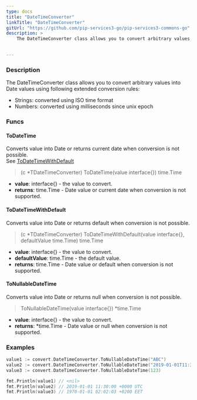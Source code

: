 ```yaml
---
type: docs
title: "DateTimeConverter"
linkTitle: "DateTimeConverter"
gitUrl: "https://github.com/pip-services3-go/pip-services3-commons-go"
description: > 
    The DateTimeConverter class allows you to convert arbitrary values into Date values using extended conversion rules.

    
---
```


### Description    

The DateTimeConverter class allows you to convert arbitrary values into Date values using following extended conversion rules:
- Strings: converted using ISO time format
- Numbers: converted using milliseconds since unix epoch

### Funcs

#### ToDateTime
Converts value into Date or returns current date when conversion is not possible.  
See [ToDateTimeWithDefault](#todatetimewithdefault)

> (c *TDateTimeConverter) ToDateTime(value interface{}) time.Time

- **value**: interface{} - the value to convert.
- **returns**: time.Time - Date value or current date when conversion is not supported.

#### ToDateTimeWithDefault
Converts value into Date or returns default when conversion is not possible.

> (c *TDateTimeConverter) ToDateTimeWithDefault(value interface{}, defaultValue time.Time) time.Time

- **value**: interface{} - the value to convert.
- **defaultValue**: time.Time - the default value.
- **returns**: time.Time - Date value or default when conversion is not supported.

#### ToNullableDateTime
Converts value into Date or returns null when conversion is not possible.

> ToNullableDateTime(value interface{}) *time.Time

- **value**: interface{} - the value to convert.
- **returns**: *time.Time - Date value or null when conversion is not supported.

### Examples

```go
value1 := convert.DateTimeConverter.ToNullableDateTime("ABC")
value2 := convert.DateTimeConverter.ToNullableDateTime("2019-01-01T11:30:00.0Z")
value3 := convert.DateTimeConverter.ToNullableDateTime(123)

fmt.Println(value1) // <nil>
fmt.Println(value2) // 2019-01-01 11:30:00 +0000 UTC
fmt.Println(value3) // 1970-01-01 02:02:03 +0200 EET

```
